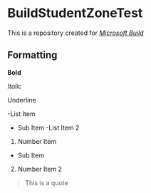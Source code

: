 # BuildStudentZoneTest

This is a repository created for [_Microsoft Build_](http://build.microsoft.com)

## Formatting

**Bold**

_Italic_

Underline

-List Item
 - Sub Item
-List Item 2

1. Number Item
 - Sub Item
2. Number Item 2


> This is a quote
